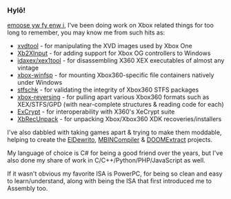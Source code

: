 ### Hylô!
[emoose yw fy enw i](tl "Welsh: my name is emoose"), I've been doing work on Xbox related things for too long to remember, you may know me from such hits as:
- [xvdtool](https://github.com/emoose/xvdtool) - for manipulating the XVD images used by Xbox One
- [Xb2XInput](https://github.com/emoose/Xb2XInput) - for adding support for Xbox OG controllers to Windows
- [idaxex/xex1tool](https://github.com/emoose/idaxex) - for disassembling X360 XEX executables of almost any vintage
- [xbox-winfsp](https://github.com/emoose/xbox-winfsp) - for mounting Xbox360-specific file containers natively under Windows
- [stfschk](https://github.com/emoose/xbox-reversing/tree/master/stfschk) - for validating the integrity of Xbox360 STFS packages
- [xbox-reversing](https://github.com/emoose/xbox-reversing) - for pulling apart various Xbox360 formats such as XEX/STFS/GPD (with near-complete structures & reading code for each)
- [ExCrypt](https://github.com/emoose/ExCrypt) - for interoperability with X360's XeCrypt suite
- [XbRecUnpack](https://github.com/emoose/XbRecUnpack) - for unpacking Xbox/Xbox360 XDK recoveries/installers

I've also dabbled with taking games apart & trying to make them moddable, helping to create the [ElDewrito](https://github.com/ElDewrito/ElDorito), [MBINCompiler](https://github.com/monkeyman192/MBINCompiler) & [DOOMExtract](https://github.com/emoose/DOOMExtract) projects. 

My language of choice is C# for being a good friend over the years, but I've also done my share of work in C/C++/Python/PHP/JavaScript as well.

If it wasn't obvious my favorite ISA is PowerPC, for being so clean and easy to learn/understand, along with being the ISA that first introduced me to Assembly too.
